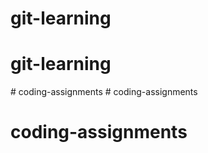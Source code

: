 # git-learning
# git-learning
#   c o d i n g - a s s i g n m e n t s 
 
 # coding-assignments
# coding-assignments
